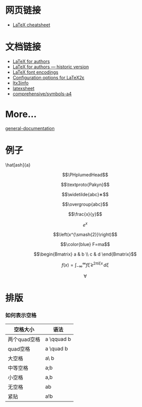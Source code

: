 # 网页链接

- [LaTeX cheatsheet](https://quickref.me/latex.html)


# 文档链接

- [LaTeX for authors](https://www.latex-project.org/help/documentation/usrguide.pdf)
- [LaTeX for authors — historic version](https://www.latex-project.org/help/documentation/usrguide-historic.pdf)
- [LaTeX font encodings](https://www.latex-project.org/help/documentation/encguide.pdf)
- [Configuration options for LaTeX2ε](https://www.latex-project.org/help/documentation/cfgguide.pdf)
- [ltx3info](https://www.latex-project.org/help/documentation/ltx3info.pdf)
- [latexsheet](https://wch.github.io/latexsheet/latexsheet.pdf)
- [comprehensive/symbols-a4](https://tug.ctan.org/info/symbols/comprehensive/symbols-a4.pdf)


# More...
[general-documentation](https://www.latex-project.org/help/documentation/#general-documentation)


# 例子

\hat[ash]{a}

$$\PHplumedHead$$

$$\textproto{Pakyn}$$

$$\widetilde{abc}∗$$

$$\overgroup{abc}$$

$$\frac{x}{y}$$

$$e^x$$

$$\left(x^{\smash{2}}\right)$$

$$\color{blue} F=ma$$

$$\begin{Bmatrix}
   a & b \\
   c & d
\end{Bmatrix}$$

$$% \f is defined as #1f(#2) using the macro
f(x) = \int_{-\infty}^\infty
    f\hat\xi\,e^{2 \pi i \xi x}
    \,d\xi$$

$$\forall$$

# 排版
### 如何表示空格

| 空格大小  | 语法 |
| ------------- | ------------- |
| 两个quad空格  | a \qquad b |
| quad空格  | a \quad b |
| 大空格  | a\ b |
| 中等空格  | a\;b |
| 小空格  | a\,b |
| 无空格  | ab |
| 紧贴  | a\!b |
